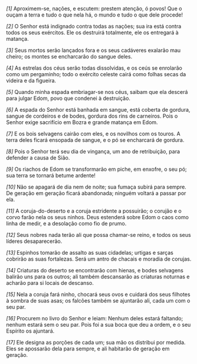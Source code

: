 *[1]* Aproximem-se, nações, e escutem: prestem atenção, ó povos! Que o ouçam a terra e tudo o que nela há, o mundo e tudo o que dele procede!

*[2]* O Senhor está indignado contra todas as nações; sua ira está contra todos os seus exércitos. Ele os destruirá totalmente, ele os entregará à matança.

*[3]* Seus mortos serão lançados fora e os seus cadáveres exalarão mau cheiro; os montes se encharcarão do sangue deles.

*[4]* As estrelas dos céus serão todas dissolvidas, e os ceús se enrolarão como um pergaminho; todo o exército celeste cairá como folhas secas da videira e da figueira.

*[5]* Quando minha espada embriagar-se nos céus, saibam que ela descerá para julgar Edom, povo que condenei à destruição.

*[6]* A espada do Senhor está banhada em sangue, está coberta de gordura, sangue de cordeiros e de bodes, gordura dos rins de carneiros. Pois o Senhor exige sacrifício em Bozra e grande matança em Edom.

*[7]* E os bois selvagens cairão com eles, e os novilhos com os touros. A terra deles ficará ensopada de sangue, e o pó se encharcará de gordura.

*[8]* Pois o Senhor terá seu dia de vingança, um ano de retribuição, para defender a causa de Sião.

*[9]* Os riachos de Edom se transformarão em piche, em enxofre, o seu pó; sua terra se tornará betume ardente!

*[10]* Não se apagará de dia nem de noite; sua fumaça subirá para sempre. De geração em geração ficará abandonada; ninguém voltará a passar por ela.

*[11]* A coruja-do-deserto e a coruja estridente a possuirão; o corujão e o corvo farão nela os seus ninhos. Deus estenderá sobre Edom o caos como linha de medir, e a desolação como fio de prumo.

*[12]* Seus nobres nada terão ali que possa chamar-se reino, e todos os seus líderes desaparecerão.

*[13]* Espinhos tomarão de assalto as suas cidadelas; urtigas e sarças cobrirão as suas fortalezas. Será um antro de chacais e moradia de corujas.

*[14]* Criaturas do deserto se encontrarão com hienas, e bodes selvagens balirão uns para os outros; ali também descansarão as criaturas noturnas e acharão para si locais de descanso.

*[15]* Nela a coruja fará ninho, chocará seus ovos e cuidará dos seus filhotes à sombra de suas asas; os falcões também se ajuntarão ali, cada um com o seu par.

*[16]* Procurem no livro do Senhor e leiam: Nenhum deles estará faltando; nenhum estará sem o seu par. Pois foi a sua boca que deu a ordem, e o seu Espírito os ajuntará.

*[17]* Ele designa as porções de cada um; sua mão os distribui por medida. Eles se apossarão dela para sempre, e ali habitarão de geração em geração.

